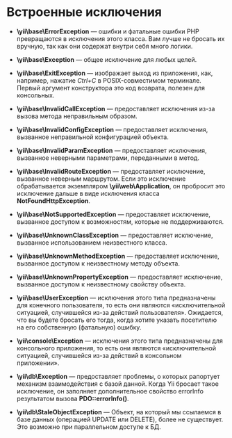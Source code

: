 Встроенные исключения
====================

* **\yii\base\ErrorException** &mdash; ошибки и фатальные ошибки PHP превращаются в исключения этого класса. Вам лучше не бросать их вручную, так как они содержат внутри себя много логики.

* **\yii\base\Exception** &mdash; общее исключение для любых целей.

* **\yii\base\ExitException** &mdash; изображает выход из приложения, как, например, нажатие *Ctrl+C* в POSIX-совместимом терминале. Первый аргумент конструктора это код возврата, полезен для консольных.

* **\yii\base\InvalidCallException** &mdash; предоставляет исключения из-за вызова метода неправильным образом.

* **\yii\base\InvalidConfigException** &mdash; предоставляет исключения, вызванное неправильной конфигурацией объекта.

* **\yii\base\InvalidParamException** &mdash; предоставляет исключения, вызванное неверными параметрами, переданными в метод.

* **\yii\base\InvalidRouteException** &mdash; предоставляет исключение, вызванное неверным маршрутом. Если это исключение обрабатывается экземпляром **\yii\web\Application**, он пробросит это исключение дальше в виде исключения класса **NotFoundHttpException**.

* **\yii\base\NotSupportedException** &mdash; предоставляет исключение, вызванное доступом к возможностям, которые не поддерживаются.

* **\yii\base\UnknownClassException** &mdash; предоставляет исключение, вызванное использованием неизвестного класса.

* **\yii\base\UnknownMethodException** &mdash; предоставляет исключение, вызванное доступом к неизвестному методу объекта.

* **\yii\base\UnknownPropertyException** &mdash; предоставляет исключение, вызванное доступом к неизвестному свойству объекта.

* **\yii\base\UserException** &mdash; исключения этого типа предназначены для конечного пользователя, то есть они являются «исключительной ситуацией, случившейся из-за действий пользователя». Ожидается, что вы будете бросать его тогда, когда хотите указать посетителю на его собственную (фатальную) ошибку.

* **\yii\console\Exception** &mdash; исключения этого типа предназначены для консольного приложения, то есть они являются «исключительной ситуацией, случившейся из-за действий в консольном приложении».

* **\yii\db\Exception** &mdash; предоставляет проблемы, о которых рапортует механизм взаимодействия с базой данной. Когда Yii бросает такое исключение, он заполняет дополнительное свойство errorInfo результатом вызова **PDO::errorInfo()**.

* **\yii\db\StaleObjectException** &mdash; Объект, на который мы ссылаемся в базе данных (операцией UPDATE или DELETE), более не существует. Это возможно при параллельном доступе к БД.


